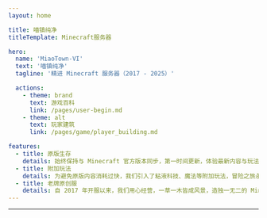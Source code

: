 ```yaml
---
layout: home

title: 喵镇纯净
titleTemplate: Minecraft服务器

hero:
  name: 'MiaoTown-VI'
  text: '喵镇纯净'
  tagline: '精进 Minecraft 服务器（2017 - 2025）'

  actions:
    - theme: brand
      text: 游戏百科
      link: /pages/user-begin.md
    - theme: alt
      text: 玩家建筑
      link: /pages/game/player_building.md

features:
  - title: 原版生存
    details: 始终保持与 Minecraft 官方版本同步，第一时间更新，体验最新内容与玩法。
  - title: 附加玩法
    details: 为避免原版内容消耗过快，我们引入了粘液科技、魔法等附加玩法，冒险之旅永不枯燥。
  - title: 老牌原创服
    details: 自 2017 年开服以来，我们用心经营，一草一木皆成风景，造独一无二的 Minecraft 家园。
---
```

---

<!-- 暂时注释掉未注册的组件 -->
<!-- <HomeUnderline /> -->
<!-- <confetti /> -->
<!-- <busuanzi /> -->

<style>
/* 全屏背景图样式 */
.VPNav, 
.VPContent,
.VPHome {
  background-color: transparent !important;
}

.VPHome::before {
  content: '';
  position: fixed;
  top: 0;
  left: 0;
  right: 0;
  bottom: 0;
  width: 100%;
  height: 100%;
  /* 主题自适应的背景叠加层 */
  background-image: linear-gradient(
    var(--overlay-color, rgba(0, 0, 0, 0.5)), 
    var(--overlay-color, rgba(0, 0, 0, 0.5))
  ), url('https://pic1.imgdb.cn/item/67bd841ad0e0a243d40509b1.png');
  background-size: cover;
  background-position: center;
  background-repeat: no-repeat;
  z-index: -1;
}

/* 定义主题相关变量 */
:root {
  --overlay-color: rgba(255, 255, 255, 0.3);
  --tagline-color: rgba(0, 0, 0, 0.85);
  --tagline-shadow: 0 1px 4px rgba(0, 0, 0, 0.2);
  --feature-bg: rgba(255, 255, 255, 0.8);
  --feature-text: var(--vp-c-text-1);
  --feature-border: rgba(0, 0, 0, 0.1);
}

.dark {
  --overlay-color: rgba(0, 0, 0, 0.6);
  --tagline-color: rgba(255, 255, 255, 0.95);
  --tagline-shadow: 0 2px 8px rgba(0, 0, 0, 0.7);
  --feature-bg: rgba(0, 0, 0, 0.6);
  --feature-text: rgba(255, 255, 255, 0.9);
  --feature-border: rgba(255, 255, 255, 0.2);
}

.VPHomeHero .tagline {
  color: var(--tagline-color) !important;
  text-shadow: var(--tagline-shadow);
}


/* 特性部分的背景 - 改为透明 */
.VPFeatures {
  background-color: transparent !important;
  border-radius: 12px;
  margin-top: 2rem;
  position: relative;
  z-index: 10;
  padding: 1.5rem;
}

.VPFeatures .title {
  color: var(--tagline-color) !important;
  text-shadow: var(--tagline-shadow);
}

.VPFeatures .details {
  color: var(--feature-text) !important;
  text-shadow: var(--tagline-shadow);
}

/* 为特性卡片添加半透明背景以提高可读性 */
.VPFeatures .VPFeature {
  background-color: var(--feature-bg);
  border: 1px solid var(--feature-border);
  border-radius: 8px;
  padding: 1rem;
  transition: transform 0.3s ease, box-shadow 0.3s ease;
}

.VPFeatures .VPFeature:hover {
  transform: translateY(-5px);
  box-shadow: 0 10px 20px rgba(0, 0, 0, 0.1);
}

/* 按钮样式调整，适配主题 */
.VPHomeHero .VPButton.brand {
  background-color: var(--vp-c-brand);
  color: white !important;
  font-weight: 600;
  transition: all 0.3s ease;
  box-shadow: 0 2px 8px rgba(0, 0, 0, 0.2);
}

.VPHomeHero .VPButton.brand:hover {
  filter: brightness(1.1);
  transform: translateY(-2px);
  box-shadow: 0 5px 15px rgba(0, 0, 0, 0.2);
}

.VPHomeHero .VPButton.alt {
  background-color: transparent;
  border: 2px solid var(--vp-c-brand);
  color: var(--vp-c-brand) !important;
  font-weight: 600;
  transition: all 0.3s ease;
}

.VPHomeHero .VPButton.alt:hover {
  background-color: rgba(var(--vp-c-brand-rgb), 0.1);
  transform: translateY(-2px);
}

/* 确保整个页面内容容器可读 */
.container {
  position: relative;
  z-index: 2;
}
</style>


